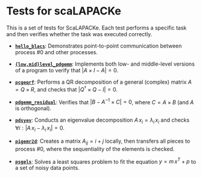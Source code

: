  # Tests for scaLAPACKe

This is a set of tests for ScaLAPACKe. 
Each test performs a specific task and then verifies whether the task was executed correctly.


- **[`hello_blacs`](hello_blacs.c)**: Demonstrates point-to-point communication between process #0 and other processes.

- **[`{low,mid}level_pdgemm`](midlevel_pdgemm.c)**: Implements both low- and middle-level versions of a program to verify that $|A \times I - A| = 0$.

- **[`pcgeqrf`](pcgeqrf.c)**: Performs a QR decomposition of a general (complex) matrix $A = Q \times R$, and checks that $|Q^\dagger \times Q - I| = 0$.

- **[`pdgemm_residual`](pdgemm_residual.c)**: Verifies that $|B - A^{-1} \times C| = 0$, where $C = A \times B$ (and $A$ is orthogonal).

- **[`pdsyev`](pdsyev.c)**: Conducts an eigenvalue decomposition $A \, x_i = \lambda_i \, x_i$ and checks $\forall i: |A \, x_i - \lambda_i \, x_i| = 0$.

- **[`pigemr2d`](pigemr2d.c)**: Creates a matrix $A_{ij} = i + j$ locally, then transfers all pieces to process #0, where the sequentiality of the elements is checked.

- **[`psgels`](psgels.c)**: Solves a least squares problem to fit the equation $y = m \, x^T + p$ to a set of noisy data points.
